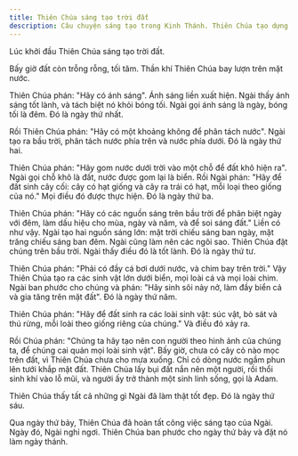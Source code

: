 ```yaml
---
title: Thiên Chúa sáng tạo trời đất
description: Câu chuyện sáng tạo trong Kinh Thánh. Thiên Chúa tạo dựng trời đất, muôn loài và con người qua bảy ngày đầu tiên, mở đầu lịch sử nhân loại.
---
```


Lúc khởi đầu Thiên Chúa sáng tạo trời đất.

Bấy giờ đất còn trỗng rỗng, tối tăm. Thần khí Thiên Chúa bay lượn trên mặt nước.

Thiên Chúa phán: "Hãy có ánh sáng". Ánh sáng liền xuất hiện. Ngài thấy ánh sáng tốt lành, và tách biệt nó khỏi bóng tối. Ngài gọi ánh sáng là ngày, bóng tối là đêm. Đó là ngày thứ nhất.

Rồi Thiên Chúa phán: "Hãy có một khoảng không để phân tách nước". Ngài tạo ra bầu trời, phân tách nước phía trên và nước phía dưới. Đó là ngày thứ hai.

Thiên Chúa phán: "Hãy gom nước dưới trời vào một chỗ để đất khô hiện ra". Ngài gọi chỗ khô là đất, nước được gom lại là biển. Rồi Ngài phán: "Hãy để đất sinh cây cối: cây có hạt giống và cây ra trái có hạt, mỗi loại theo giống của nó." Mọi điều đó được thực hiện. Đó là ngày thứ ba.

Thiên Chúa phán: "Hãy có các nguồn sáng trên bầu trời để phân biệt ngày với đêm, làm dấu hiệu cho mùa, ngày và năm, và để soi sáng đất." Liền có như vậy. Ngài tạo hai nguồn sáng lớn: mặt trời chiếu sáng ban ngày, mặt trăng chiếu sáng ban đêm. Ngài cũng làm nên các ngôi sao. Thiên Chúa đặt chúng trên bầu trời. Ngài thấy điều đó là tốt lành. Đó là ngày thứ tư.

Thiên Chúa phán: "Phải có đầy cá bơi dưới nước, và chim bay trên trời." Vậy Thiên Chúa tạo ra các sinh vật lớn dưới biển, mọi loài cá và mọi loài chim. Ngài ban phước cho chúng và phán: "Hãy sinh sôi nảy nở, làm đầy biển cả và gia tăng trên mặt đất". Đó là ngày thứ năm.

Thiên Chúa phán: "Hãy để đất sinh ra các loài sinh vật: súc vật, bò sát và thú rừng, mỗi loài theo giống riêng của chúng." Và điều đó xảy ra.

Rồi Chúa phán: "Chúng ta hãy tạo nên con người theo hình ảnh của chúng ta, để chúng cai quản mọi loài sinh vật".
Bấy giờ, chưa có cây cỏ nào mọc trên đất, vì Thiên Chúa chưa cho mưa xuống. Chỉ có dòng nước ngầm phun lên tưới khắp mặt đất. Thiên Chúa lấy bụi đất nắn nên một người, rồi thổi sinh khí vào lỗ mũi, và người ấy trở thành một sinh linh sống, gọi là Adam.

Thiên Chúa thấy tất cả những gì Ngài đã làm thật tốt đẹp. Đó là ngày thứ sáu.

Qua ngày thứ bảy, Thiên Chúa đã hoàn tất công việc sáng tạo của Ngài. Ngày đó, Ngài nghỉ ngơi. Thiên Chúa ban phước cho ngày thứ bảy và đặt nó làm ngày thánh.